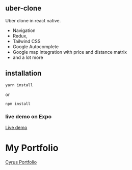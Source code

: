 ## uber-clone

Uber clone in react native. 
- Navigation
- Redux, 
- Tailwind CSS
- Google Autocomplete
- Google map integration with price and distance matrix
- and a lot more

## installation

```
yarn install
```

or

```
npm install
```

### live demo on Expo

[Live demo](https://expo.dev/@sleebeb/uber-clone)

# My Portfolio 
[Cyrus Portfolio](https://cyrusgm.netlify.app/)

